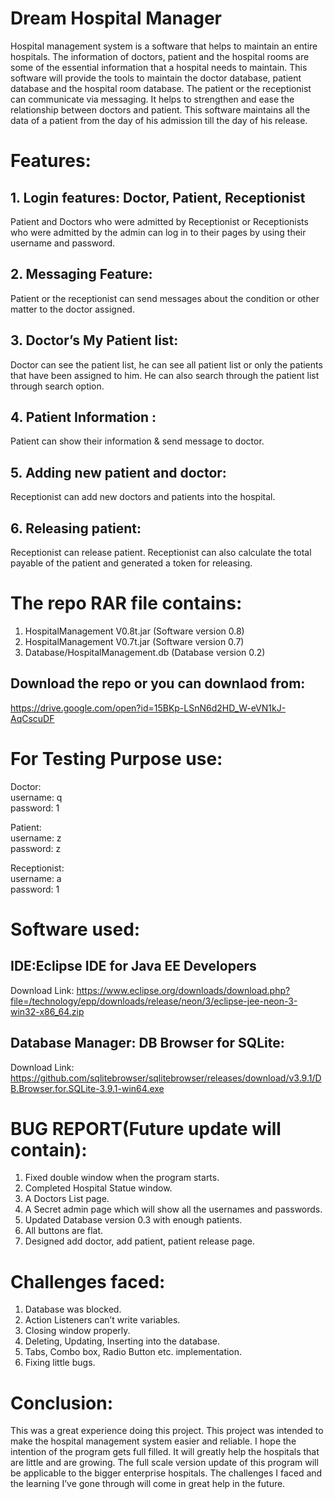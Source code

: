 # Dream Hospital Manager
Hospital management system is a software that helps to maintain an entire hospitals. The information of doctors, patient and the hospital rooms are some of the essential information that a hospital needs to maintain. This software will provide the tools to maintain the doctor database, patient database and the hospital room database. The patient or the receptionist can communicate via messaging. It helps to strengthen and ease the relationship between doctors and patient. This software maintains all the data of a patient from the day of his admission till the day of his release. 

# Features:
## 1.	Login features: Doctor, Patient, Receptionist
Patient and Doctors who were admitted by Receptionist or Receptionists who were admitted by the admin can log in to their pages by using their username and password.

## 2.	Messaging Feature:
Patient or the receptionist can send messages about the condition or other matter to the doctor assigned. 

## 3.	Doctor’s My Patient list:
Doctor can see the patient list, he can see all patient list or only the patients that have been assigned to him. He can also search through the patient list through search option.

## 4.	Patient Information :
Patient can show their information  & send message to doctor.

## 5.	Adding new patient and doctor:
Receptionist can add new doctors and patients into the hospital. 

## 6.	Releasing patient: 
Receptionist can release patient. Receptionist can also calculate the total payable of the patient and generated a token for releasing.


# The repo RAR file contains:

1. HospitalManagement V0.8t.jar (Software version 0.8)
2. HospitalManagement V0.7t.jar (Software version 0.7)
3. Database/HospitalManagement.db (Database version 0.2)

## Download the repo or you can downlaod from:
https://drive.google.com/open?id=15BKp-LSnN6d2HD_W-eVN1kJ-AqCscuDF

# For Testing Purpose use:
Doctor: <br>
username: q <br>
password: 1 <br>

Patient: <br>
username: z <br>
password: z <br>

Receptionist: <br>
username: a <br>
password: 1 <br>

# Software used:
## IDE:Eclipse IDE for Java EE Developers

Download Link:
https://www.eclipse.org/downloads/download.php?file=/technology/epp/downloads/release/neon/3/eclipse-jee-neon-3-win32-x86_64.zip 

## Database Manager: DB Browser for SQLite: 
Download Link:
https://github.com/sqlitebrowser/sqlitebrowser/releases/download/v3.9.1/DB.Browser.for.SQLite-3.9.1-win64.exe


# BUG REPORT(Future update will contain):
1. Fixed double window when the program starts.
2. Completed Hospital Statue window.
3. A Doctors List page.
4. A Secret admin page which will show all the usernames and passwords.
5. Updated Database version 0.3 with enough patients. 
6. All buttons are flat.
7. Designed add doctor, add patient, patient release page.

# Challenges faced:
1.	Database was blocked.
2.	Action Listeners can’t write variables.
3.	Closing window properly.
4.	Deleting, Updating, Inserting into the database.
5.	Tabs, Combo box, Radio Button etc. implementation.
6.	Fixing little bugs. 

# Conclusion:
This was a great experience doing this project. This project was intended to make the hospital management system easier and reliable. I hope the intention of the program gets full filled. It will greatly help the hospitals that are little and are growing. The full scale version update of this program will be applicable to the bigger enterprise hospitals. The challenges I faced and the learning I’ve gone through will come in great help in the future. 
